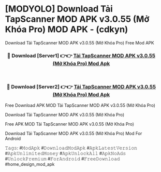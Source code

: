 # [MODYOLO] Download Tải TapScanner MOD APK v3.0.55 (Mở Khóa Pro) MOD APK - (cdkyn)
Download Tải TapScanner MOD APK v3.0.55 (Mở Khóa Pro) Free Mod APK

<div align="center">
<h3>🔴 Download [Server1] 👉👉 <a href="https://apk-comot.site?title=Tải_TapScanner_MOD_APK_v3.0.55_(Mở_Khóa_Pro)">Tải TapScanner MOD APK v3.0.55 (Mở Khóa Pro) Mod Apk</a></h3><br>

<h3>🔴 Download [Server2] 👉👉 <a href="https://apk-comot.site?title=Tải_TapScanner_MOD_APK_v3.0.55_(Mở_Khóa_Pro)">Tải TapScanner MOD APK v3.0.55 (Mở Khóa Pro) Mod Apk</a></h3>
</div>


Free Download APK MOD Tải TapScanner MOD APK v3.0.55 (Mở Khóa Pro)

Download Tải TapScanner MOD APK v3.0.55 (Mở Khóa Pro) 

Free APK MOD Tải TapScanner MOD APK v3.0.55 (Mở Khóa Pro) 

Download Tải TapScanner MOD APK v3.0.55 (Mở Khóa Pro) Mod For Android

𝚃𝚊𝚐𝚜: #𝙼𝚘𝚍𝙰𝚙𝚔 #𝙳𝚘𝚠𝚗𝚕𝚘𝚊𝚍𝙼𝚘𝚍𝙰𝚙𝚔 #𝙰𝚙𝚔𝙻𝚊𝚝𝚎𝚜𝚝𝚅𝚎𝚛𝚜𝚒𝚘𝚗 #𝙰𝚙𝚔𝚄𝚗𝚕𝚒𝚖𝚒𝚝𝚎𝚍𝙼𝚘𝚗𝚎𝚢 #𝙰𝚙𝚔𝚄𝚗𝚕𝚘𝚌𝚔𝙰𝚕𝚕 #𝙰𝚙𝚔𝙽𝚘𝙰𝚍𝚜 #𝚄𝚗𝚕𝚘𝚌𝚔𝙿𝚛𝚎𝚖𝚒𝚞𝚖 #𝙵𝚘𝚛𝙰𝚗𝚍𝚛𝚘𝚒𝚍 #𝙵𝚛𝚎𝚎𝙳𝚘𝚠𝚗𝚕𝚘𝚊𝚍 #home_design_mod_apk
